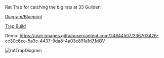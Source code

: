Rat Trap for catching the big rats at 33 Guilden

[Diagram/Blueprint](https://user-images.githubusercontent.com/24644507/236206822-c05da644-13eb-47e3-9aaf-92ebf04b9391.JPG)

[Trap Build](https://user-images.githubusercontent.com/24644507/236220602-a9102789-eb39-4b74-afa7-99f18327377a.JPG)


Demo: https://user-images.githubusercontent.com/24644507/236703426-cc30c6ee-5a3c-4437-9da8-4a03e891a1d7.MOV

![ratTrapDiagram](https://user-images.githubusercontent.com/24644507/236703757-00708c28-dd23-4a2b-aa92-859387852078.JPG)
